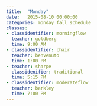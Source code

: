 ```yaml
---
title:  "Monday"
date:   2015-08-10 00:00:00
categories: monday fall schedule
classes:
- classidentifier: morningflow
  teacher: goldberg
  time: 9:00 AM
- classidentifier: chair
  teacher: benvenuto
  time: 1:00 PM
- teacher: sharpe
  classidenifier: traditional
  time: 5:15 PM
- classidentifier: moderateflow
  teacher: barkley
  time: 7:00 PM
---
```

